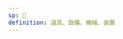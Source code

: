```yaml
---
sp: 󱤎
definition: 道具、設備、機械、装置
---
```

<!-- ilo is tools! it's useful things! it's machines!

ilo are generally things that are useful to you for some task, or that can be useful for tasks. when you refer to things as ilo, you're focused on the object's ability to fulfill tasks. electronic devices can pretty much always be described as an ilo because of the countless of tasks they can fulfill.

my course could be an ilo to you. the device you're on right now is probably an ilo. vehicles are ilo. -->